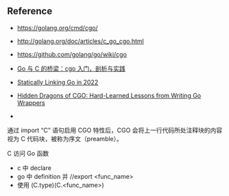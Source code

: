 
## Reference

- https://golang.org/cmd/cgo/
- http://golang.org/doc/articles/c_go_cgo.html
- https://github.com/golang/go/wiki/cgo

- [Go 与 C 的桥梁：cgo 入门，剖析与实践](https://zhuanlan.zhihu.com/p/349197066)
- [Statically Linking Go in 2022](https://mt165.co.uk/blog/static-link-go/)
- [Hidden Dragons of CGO: Hard-Learned Lessons from Writing Go Wrappers](https://docs.yottadb.com/Presentations/DragonsofCGO.pdf)
-

通过 import “C” 语句启用 CGO 特性后，CGO 会将上一行代码所处注释块的内容视为 C 代码块，被称为序文（preamble）。

C 访问 Go 函数
- c 中 declare
- go 中 definition 并 //export <func_name>
- 使用 (C.type)(C.<func_name>)
